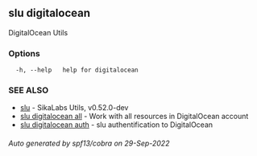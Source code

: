 ## slu digitalocean

DigitalOcean Utils

### Options

```
  -h, --help   help for digitalocean
```

### SEE ALSO

* [slu](slu.md)	 - SikaLabs Utils, v0.52.0-dev
* [slu digitalocean all](slu_digitalocean_all.md)	 - Work with all resources in DigitalOcean account
* [slu digitalocean auth](slu_digitalocean_auth.md)	 - slu authentification to DigitalOcean

###### Auto generated by spf13/cobra on 29-Sep-2022
